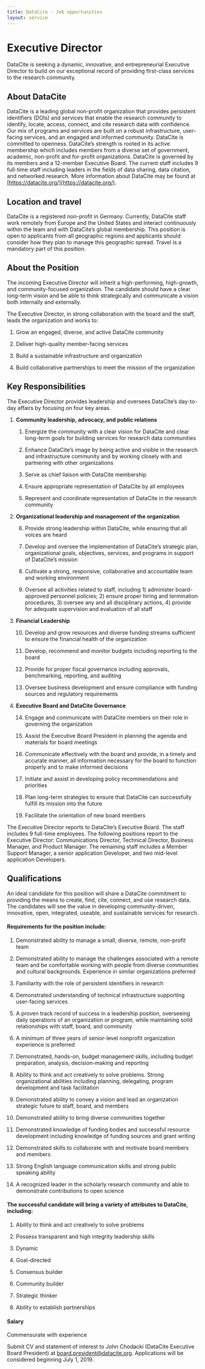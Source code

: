 ```yaml
---
title: DataCite - Job opportunities
layout: service
---
```


# Executive Director

DataCite is seeking a dynamic, innovative, and entrepreneurial Executive Director to build on our exceptional record of providing first-class services to the research community.

## About DataCite

DataCite is a leading global non-profit organization that provides persistent identifiers (DOIs) and services that enable the research community to identify, locate, access, connect, and cite research data with confidence. Our mix of programs and services are built on a robust infrastructure, user-facing services, and an engaged and informed community. DataCite is committed to openness. DataCite’s strength is rooted in its active membership which includes members from a diverse set of government, academic, non-profit and for-profit organizations. DataCite is governed by its members and a 12-member Executive Board. The current staff includes 9 full-time staff including leaders in the fields of data sharing, data citation, and networked research. More information about DataCite may be found at [https://datacite.org/](https://datacite.org/).

## Location and travel

DataCite is a registered non-profit in Germany. Currently, DataCite staff work remotely from Europe and the United States and interact continuously within the team and with DataCite’s global membership. This position is open to applicants from all geographic regions and applicants should consider how they plan to manage this geographic spread. Travel is a mandatory part of this position.

## About the Position

The incoming Executive Director will inherit a high-performing, high-growth, and community-focused organization. The candidate should have a clear long-term vision and be able to think strategically and communicate a vision both internally and externally.

The Executive Director, in strong collaboration with the board and the staff, leads the organization and works to:

1. Grow an engaged, diverse, and active DataCite community

2. Deliver high-quality member-facing services

3. Build a sustainable infrastructure and organization

4. Build collaborative partnerships to meet the mission of the organization

## Key Responsibilities

The Executive Director provides leadership and oversees DataCite’s day-to-day affairs by focusing on four key areas. 

1. **Community leadership, advocacy, and public relations**

    1. Energize the community with a clear vision for DataCite and clear long-term goals for building services for research data communities 

    2. Enhance DataCite’s image by being active and visible in the research and infrastructure community and by working closely with and partnering with other organizations

    3. Serve as chief liaison with DataCite membership

    4. Ensure appropriate representation of DataCite by all employees

    5. Represent and coordinate representation of DataCite in the research community

2. **Organizational leadership and management of the organization**

    6. Provide strong leadership within DataCite, while ensuring that all voices are heard

    7. Develop and oversee the implementation of DataCite’s strategic plan, organizational goals, objectives, services, and programs in support of DataCite’s mission

    8. Cultivate a strong, responsive, collaborative and accountable team and working environment

    9. Oversee all activities related to staff, including 1) administer board-approved personnel policies; 2) ensure proper hiring and termination procedures, 3) oversee any and all disciplinary actions, 4) provide for adequate supervision and evaluation of all staff

3. **Financial Leadership**

    10. Develop and grow resources and diverse funding streams sufficient to ensure the financial health of the organization

    11. Develop, recommend and monitor budgets including reporting to the board

    12. Provide for proper fiscal governance including approvals, benchmarking, reporting, and auditing

    13. Oversee business development and ensure compliance with funding sources and regulatory requirements

4. **Executive Board and DataCite Governance**

    14. Engage and communicate with DataCite members on their role in governing the organization

    15. Assist the Executive Board President in planning the agenda and materials for board meetings

    16. Communicate effectively with the board and provide, in a timely and accurate manner, all information necessary for the board to function properly and to make informed decisions

    17. Initiate and assist in developing policy recommendations and priorities

    18. Plan long-term strategies to ensure that DataCite can successfully fulfill its mission into the future

    19. Facilitate the orientation of new board members

The Executive Director reports to DataCite’s Executive Board. The staff includes 9 full-time employees. The following positions report to the Executive Director: Communications Director, Technical Director, Business Manager, and Product Manager. The remaining staff includes a Member Support Manager, a senior application Developer, and two mid-level application Developers. 

## Qualifications

An ideal candidate for this position will share a DataCite commitment to providing the means to create, find, cite, connect, and use research data. The candidates will see the value in developing community-driven, innovative, open, integrated, useable, and sustainable services for research.

#### Requirements for the position include:

1. Demonstrated ability to manage a small, diverse, remote, non-profit team

2. Demonstrated ability to manage the challenges associated with a remote team and be comfortable working with people from diverse communities and cultural backgrounds. Experience in similar organizations preferred

3. Familiarity with the role of persistent identifiers in research

4. Demonstrated understanding of technical infrastructure supporting user-facing services

5. A proven track record of success in a leadership position, overseeing daily operations of an organization or program, while maintaining solid relationships with staff, board, and community

6. A minimum of three years of senior-level nonprofit organization experience is preferred

7. Demonstrated, hands-on, budget management skills, including budget preparation, analysis, decision-making and reporting

8. Ability to think and act creatively to solve problems. Strong organizational abilities including planning, delegating, program development and task facilitation

9. Demonstrated ability to convey a vision and lead an organization strategic future to staff, board, and members

10. Demonstrated ability to bring diverse communities together

11. Demonstrated knowledge of funding bodies and successful resource development including knowledge of funding sources and grant writing

12. Demonstrated skills to collaborate with and motivate board members and members

13. Strong English language communication skills and strong public speaking ability

14. A recognized leader in the scholarly research community and able to demonstrate contributions to open science

#### The successful candidate will bring a variety of attributes to DataCite, including:

1. Ability to think and act creatively to solve problems

2. Possess transparent and high integrity leadership skills

3. Dynamic 

4. Goal-directed

5. Consensus builder

6. Community builder

7. Strategic thinker

8. Ability to establish partnerships

#### Salary 

Commensurate with experience

Submit CV and statement of interest to John Chodacki (DataCite Executive Board President) at [board.president@datacite.org](mailto:board.president@datacite.org).  Applications will be considered beginning July 1, 2019.  
